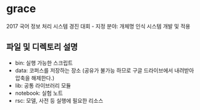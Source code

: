 # grace
2017 국어 정보 처리 시스템 경진 대회 - 지정 분야: 개체명 인식 시스템 개발 및 적용

## 파일 및 디렉토리 설명
* bin: 실행 가능한 스크립트
* data: 코퍼스를 저장하는 장소 (공유가 불가능 하므로 구글 드라이브에서 내려받아 압축을 해제한다.)
* lib: 공통 라이브러리 모듈
* notebook: 실험 노트
* rsc: 모델, 사전 등 실행에 필요한 리소스
